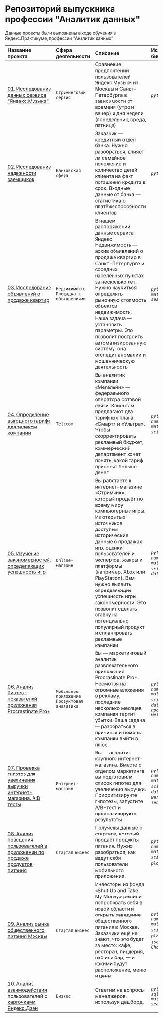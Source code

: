 # Репозиторий выпускника профессии "Аналитик данных"
Данные проекты были выполнены в ходе обучения в Яндекс.Практикуме, профессии "Аналитик данных" 


| Название проекта | Сфера деятельности | Описание | Используемые библиотеки  |
| :---------------------- | :---------------------- | :---------------------- | :---------------------- |
| [01. Исследование данных сервиса “Яндекс.Музыка”](https://github.com/rombykoff/yandex-practicum-projects/tree/main/01.%20Исследование%20данных%20сервиса%20“Яндекс.Музыка”) | `Стриминговый сервис` | Сравнение предпочтений пользователей Яндекс.Музыки из Москвы и Санкт-Петербурга в зависимости от времени (утро и вечер) и дня недели (понедельник, среда, пятница) | *`python`* *`pandas`* |
| [02. Исследование надежности заемщиков](https://github.com/rombykoff/yandex-practicum-projects/tree/main/02.%20Исследование%20надежности%20заемщиков) | `Банковская сфера` | Заказчик — кредитный отдел банка. Нужно разобраться, влияет ли семейное положение и количество детей клиента на факт погашения кредита в срок. Входные данные от банка — статистика о платёжеспособности клиентов | *`python`* *`pandas`* |
| [03. Исследование объявлений о продаже квартир](https://github.com/rombykoff/yandex-practicum-projects/tree/main/03.%20Исследование%20объявлений%20о%20продаже%20квартир) | `Недвижимость` `Площадка с объявлениями` | В нашем распоряжении данные сервиса Яндекс Недвижимость — архив объявлений о продаже квартир в Санкт-Петербурге и соседних населённых пунктах за несколько лет. Нужно научиться определять рыночную стоимость объектов недвижимости. Наша задача — установить параметры. Это позволит построить автоматизированную систему: она отследит аномалии и мошенническую деятельность | *`python`* *`pandas`* *`matplotlib`* *`seaborn`* |
| [04. Определение выгодного тарифа для телеком компании](https://github.com/rombykoff/yandex-practicum-projects/tree/main/04.%20Определение%20выгодного%20тарифа%20для%20телеком%20компании) | `Telecom` | Вы аналитик компании «Мегалайн» — федерального оператора сотовой связи. Клиентам предлагают два тарифных плана: «Смарт» и «Ультра». Чтобы скорректировать рекламный бюджет, коммерческий департамент хочет понять, какой тариф приносит больше денег | *`python`* *`pandas`* *`numpy`* *`matplotlib`* *`scipy`* *`seaborn`* |
| [05. Изучение закономерностей, определяющих успешность игр](https://github.com/rombykoff/yandex-practicum-projects/tree/main/05.%20Изучение%20закономерностей%2C%20определяющих%20успешность%20игр) | `Online-магазин` | Вы работаете в интернет-магазине «Стримчик», который продаёт по всему миру компьютерные игры. Из открытых источников доступны исторические данные о продажах игр, оценки пользователей и экспертов, жанры и платформы (например, Xbox или PlayStation). Вам нужно выявить определяющие успешность игры закономерности. Это позволит сделать ставку на потенциально популярный продукт и спланировать рекламные кампании | *`python`* *`pandas`* *`numpy`* *`matplotlib`* *`scipy`* *`seaborn`* *`datetime`* |
| [06. Анализ бизнес-показателей приложения Procrastinate Pro+](https://github.com/rombykoff/yandex-practicum-projects/tree/main/06.%20Анализ%20бизнес-показателей%20приложения%20Procrastinate%20Pro%2B) | `Мобильное приложение` `Продуктовая аналитика` | Вы — маркетинговый аналитик развлекательного приложения Procrastinate Pro+. Несмотря на огромные вложения в рекламу, последние несколько месяцев компания терпит убытки. Ваша задача — разобраться в причинах и помочь компании выйти в плюс | *`python`* *`pandas`* *`numpy`* *`matplotlib`* *`scipy`* *`seaborn`* *`datetime`* *`продуктовые метрики`*|
| [07. Проверка гипотез для увеличения выручки интернет-магазина. А:В тесты](https://github.com/rombykoff/yandex-practicum-projects/tree/main/07.%20Проверка%20гипотез%20для%20увеличения%20выручки%20интернет-магазина.%20А:В%20тесты.) | `Интернет-магазин` | Вы — аналитик крупного интернет-магазина. Вместе с отделом маркетинга вы подготовили список гипотез для увеличения выручки. Приоритизируйте гипотезы, запустите A/B-тест и проанализируйте результаты | *`python`* *`pandas`* *`numpy`* *`matplotlib`* *`scipy`* *`seaborn`* *`datetime`* *`warnings`* *`A/B тестирование`* |
| [08. Анализ поведения пользователей в приложении по продаже продуктов питания](https://github.com/rombykoff/yandex-practicum-projects/tree/main/08.%20Анализ%20поведения%20пользователей%20в%20приложении%20по%20продаже%20продуктов%20питания) | `Стартап` `Бизнес` | Получены данные о стартапе, который продаёт продукты питания. Нужно разобраться, как ведут себя пользователи мобильного приложения. | *`python`* *`pandas`* *`numpy`* *`matplotlib`* *`scipy`* *`seaborn`* *`plotly`* *`math`*|
| [09. Анализ рынка общественного питания Москвы](https://github.com/rombykoff/yandex-practicum-projects/tree/main/09.%20Анализ%20рынка%20общественного%20питания%20Москвы) | `Стартап` `Бизнес` | Инвесторы из фонда «Shut Up and Take My Money» решили попробовать себя в новой области и открыть заведение общественного питания в Москве. Заказчики ещё не знают, что это будет за место: кафе, ресторан, пиццерия, паб или бар, — и какими будут расположение, меню и цены.  | *`python`* *`pandas`* *`numpy`* *`matplotlib`* *`scipy`* *`seaborn`* *`plotly`* *`math`* *`re`* *`json`* *`Map, Choropleth`*|
| [10. Анализ взаимодействия пользователей с карточками Яндекс.Дзен](https://github.com/rombykoff/yandex-practicum-projects/tree/main/10.%20Анализ%20взаимодействия%20пользователей%20с%20карточками%20Яндекс.Дзен) | `Бизнес` | Ответим на вопросы менеджеров, используя дашборд. | *`python`* *`pandas`* *`sqlalchemy`* *`matplotlib`*  *`seaborn`* |
